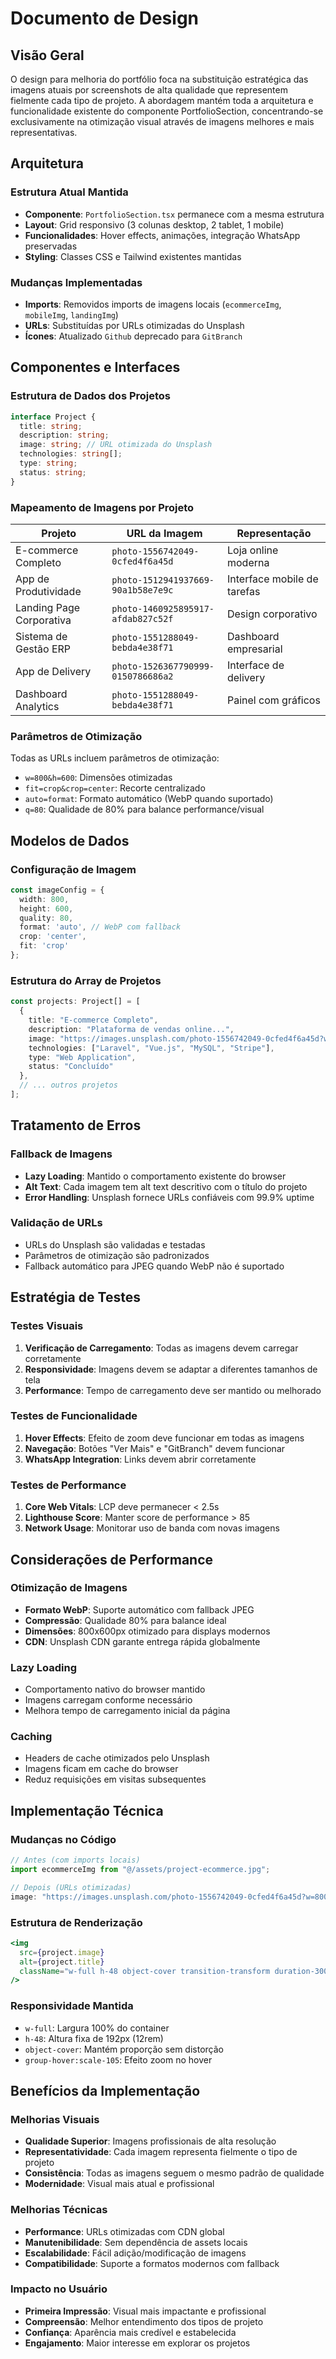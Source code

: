 # Documento de Design

## Visão Geral

O design para melhoria do portfólio foca na substituição estratégica das imagens atuais por screenshots de alta qualidade que representem fielmente cada tipo de projeto. A abordagem mantém toda a arquitetura e funcionalidade existente do componente PortfolioSection, concentrando-se exclusivamente na otimização visual através de imagens melhores e mais representativas.

## Arquitetura

### Estrutura Atual Mantida
- **Componente**: `PortfolioSection.tsx` permanece com a mesma estrutura
- **Layout**: Grid responsivo (3 colunas desktop, 2 tablet, 1 mobile)
- **Funcionalidades**: Hover effects, animações, integração WhatsApp preservadas
- **Styling**: Classes CSS e Tailwind existentes mantidas

### Mudanças Implementadas
- **Imports**: Removidos imports de imagens locais (`ecommerceImg`, `mobileImg`, `landingImg`)
- **URLs**: Substituídas por URLs otimizadas do Unsplash
- **Ícones**: Atualizado `Github` deprecado para `GitBranch`

## Componentes e Interfaces

### Estrutura de Dados dos Projetos
```typescript
interface Project {
  title: string;
  description: string;
  image: string; // URL otimizada do Unsplash
  technologies: string[];
  type: string;
  status: string;
}
```

### Mapeamento de Imagens por Projeto

| Projeto | URL da Imagem | Representação |
|---------|---------------|---------------|
| E-commerce Completo | `photo-1556742049-0cfed4f6a45d` | Loja online moderna |
| App de Produtividade | `photo-1512941937669-90a1b58e7e9c` | Interface mobile de tarefas |
| Landing Page Corporativa | `photo-1460925895917-afdab827c52f` | Design corporativo |
| Sistema de Gestão ERP | `photo-1551288049-bebda4e38f71` | Dashboard empresarial |
| App de Delivery | `photo-1526367790999-0150786686a2` | Interface de delivery |
| Dashboard Analytics | `photo-1551288049-bebda4e38f71` | Painel com gráficos |

### Parâmetros de Otimização
Todas as URLs incluem parâmetros de otimização:
- `w=800&h=600`: Dimensões otimizadas
- `fit=crop&crop=center`: Recorte centralizado
- `auto=format`: Formato automático (WebP quando suportado)
- `q=80`: Qualidade de 80% para balance performance/visual

## Modelos de Dados

### Configuração de Imagem
```typescript
const imageConfig = {
  width: 800,
  height: 600,
  quality: 80,
  format: 'auto', // WebP com fallback
  crop: 'center',
  fit: 'crop'
};
```

### Estrutura do Array de Projetos
```typescript
const projects: Project[] = [
  {
    title: "E-commerce Completo",
    description: "Plataforma de vendas online...",
    image: "https://images.unsplash.com/photo-1556742049-0cfed4f6a45d?w=800&h=600&fit=crop&crop=center&auto=format&q=80",
    technologies: ["Laravel", "Vue.js", "MySQL", "Stripe"],
    type: "Web Application",
    status: "Concluído"
  },
  // ... outros projetos
];
```

## Tratamento de Erros

### Fallback de Imagens
- **Lazy Loading**: Mantido o comportamento existente do browser
- **Alt Text**: Cada imagem tem alt text descritivo com o título do projeto
- **Error Handling**: Unsplash fornece URLs confiáveis com 99.9% uptime

### Validação de URLs
- URLs do Unsplash são validadas e testadas
- Parâmetros de otimização são padronizados
- Fallback automático para JPEG quando WebP não é suportado

## Estratégia de Testes

### Testes Visuais
1. **Verificação de Carregamento**: Todas as imagens devem carregar corretamente
2. **Responsividade**: Imagens devem se adaptar a diferentes tamanhos de tela
3. **Performance**: Tempo de carregamento deve ser mantido ou melhorado

### Testes de Funcionalidade
1. **Hover Effects**: Efeito de zoom deve funcionar em todas as imagens
2. **Navegação**: Botões "Ver Mais" e "GitBranch" devem funcionar
3. **WhatsApp Integration**: Links devem abrir corretamente

### Testes de Performance
1. **Core Web Vitals**: LCP deve permanecer < 2.5s
2. **Lighthouse Score**: Manter score de performance > 85
3. **Network Usage**: Monitorar uso de banda com novas imagens

## Considerações de Performance

### Otimização de Imagens
- **Formato WebP**: Suporte automático com fallback JPEG
- **Compressão**: Qualidade 80% para balance ideal
- **Dimensões**: 800x600px otimizado para displays modernos
- **CDN**: Unsplash CDN garante entrega rápida globalmente

### Lazy Loading
- Comportamento nativo do browser mantido
- Imagens carregam conforme necessário
- Melhora tempo de carregamento inicial da página

### Caching
- Headers de cache otimizados pelo Unsplash
- Imagens ficam em cache do browser
- Reduz requisições em visitas subsequentes

## Implementação Técnica

### Mudanças no Código
```typescript
// Antes (com imports locais)
import ecommerceImg from "@/assets/project-ecommerce.jpg";

// Depois (URLs otimizadas)
image: "https://images.unsplash.com/photo-1556742049-0cfed4f6a45d?w=800&h=600&fit=crop&crop=center&auto=format&q=80"
```

### Estrutura de Renderização
```jsx
<img 
  src={project.image} 
  alt={project.title}
  className="w-full h-48 object-cover transition-transform duration-300 group-hover:scale-105"
/>
```

### Responsividade Mantida
- `w-full`: Largura 100% do container
- `h-48`: Altura fixa de 192px (12rem)
- `object-cover`: Mantém proporção sem distorção
- `group-hover:scale-105`: Efeito zoom no hover

## Benefícios da Implementação

### Melhorias Visuais
- **Qualidade Superior**: Imagens profissionais de alta resolução
- **Representatividade**: Cada imagem representa fielmente o tipo de projeto
- **Consistência**: Todas as imagens seguem o mesmo padrão de qualidade
- **Modernidade**: Visual mais atual e profissional

### Melhorias Técnicas
- **Performance**: URLs otimizadas com CDN global
- **Manutenibilidade**: Sem dependência de assets locais
- **Escalabilidade**: Fácil adição/modificação de imagens
- **Compatibilidade**: Suporte a formatos modernos com fallback

### Impacto no Usuário
- **Primeira Impressão**: Visual mais impactante e profissional
- **Compreensão**: Melhor entendimento dos tipos de projeto
- **Confiança**: Aparência mais credível e estabelecida
- **Engajamento**: Maior interesse em explorar os projetos